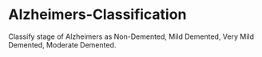 # Alzheimers-Classification
Classify stage of Alzheimers as Non-Demented, Mild Demented, Very Mild Demented, Moderate Demented.   

